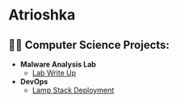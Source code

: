 <h1>Atrioshka</h1>

<h2>👨‍💻 Computer Science Projects:</h2>

- <b>Malware Analysis Lab</b>
  - [Lab Write Up](https://github.com/atrioshka/Malware-Analysis-Lab)
- <b>DevOps</b>
  - [Lamp Stack Deployment](https://www.linkedin.com/in/ayla-rios/details/projects/) <b><i></b></i>






